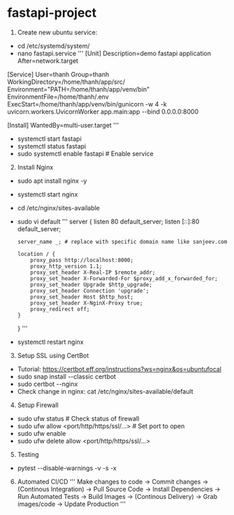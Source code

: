 # fastapi-project

1. Create new ubuntu service:

- cd /etc/systemd/system/
- nano fastapi.service
  '''
  [Unit]
  Description=demo fastapi application
  After=network.target

[Service]
User=thanh
Group=thanh
WorkingDirectory=/home/thanh/app/src/
Environment="PATH=/home/thanh/app/venv/bin"
EnvironmentFile=/home/thanh/.env
ExecStart=/home/thanh/app/venv/bin/gunicorn -w 4 -k uvicorn.workers.UvicornWorker app.main:app --bind 0.0.0.0:8000

[Install]
WantedBy=multi-user.target
'''

- systemctl start fastapi
- systemctl status fastapi
- sudo systemctl enable fastapi # Enable service

2. Install Nginx

- sudo apt install nginx -y
- systemctl start nginx
- cd /etc/nginx/sites-available
- sudo vi default
  '''
  server {
  listen 80 default_server;
  listen [::]:80 default_server;

      server_name _; # replace with specific domain name like sanjeev.com

      location / {
          proxy_pass http://localhost:8000;
          proxy_http_version 1.1;
          proxy_set_header X-Real-IP $remote_addr;
          proxy_set_header X-Forwarded-For $proxy_add_x_forwarded_for;
          proxy_set_header Upgrade $http_upgrade;
          proxy_set_header Connection 'upgrade';
          proxy_set_header Host $http_host;
          proxy_set_header X-NginX-Proxy true;
          proxy_redirect off;
      }

  }
  '''

- systemctl restart nginx

3. Setup SSL using CertBot

- Tutorial: https://certbot.eff.org/instructions?ws=nginx&os=ubuntufocal
- sudo snap install --classic certbot
- sudo certbot --nginx
- Check change in nginx: cat /etc/nginx/sites-available/default

4. Setup Firewall

- sudo ufw status # Check status of firewall
- sudo ufw allow <port/http/https/ssl/...> # Set port to open
- sudo ufw enable
- sudo ufw delete allow <port/http/https/ssl/...>

5. Testing

- pytest --disable-warnings -v -s -x

6. Automated CI/CD
   '''
   Make changes to code -> Commit changes
   -> (Continous Integration) -> Pull Source Code -> Install Dependencies -> Run Automated Tests -> Build Images
   -> (Continous Delivery) -> Grab images/code -> Update Production
   '''
